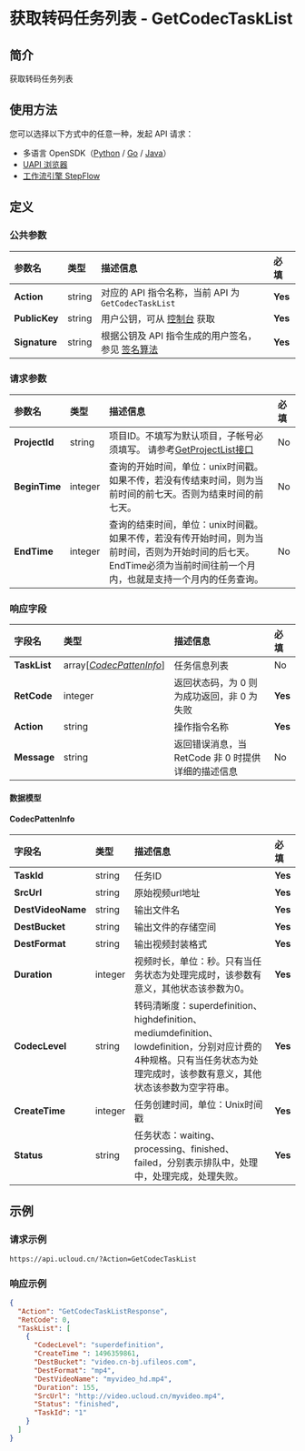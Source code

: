 # 获取转码任务列表 - GetCodecTaskList

## 简介

获取转码任务列表





## 使用方法

您可以选择以下方式中的任意一种，发起 API 请求：
- 多语言 OpenSDK（[Python](https://github.com/ucloud/ucloud-sdk-python3) / [Go](https://github.com/ucloud/ucloud-sdk-go) / [Java](https://github.com/ucloud/ucloud-sdk-java)）
- [UAPI 浏览器](https://console.ucloud.cn/uapi/detail?id=GetCodecTaskList)
- [工作流引擎 StepFlow](https://console.ucloud.cn/stepflow/manage/)

## 定义

### 公共参数

| 参数名 | 类型 | 描述信息 | 必填 |
|:---|:---|:---|:---|
| **Action**     | string  | 对应的 API 指令名称，当前 API 为 `GetCodecTaskList`                        | **Yes** |
| **PublicKey**  | string  | 用户公钥，可从 [控制台](https://console.ucloud.cn/uapi/apikey) 获取                                             | **Yes** |
| **Signature**  | string  | 根据公钥及 API 指令生成的用户签名，参见 [签名算法](api/summary/signature.md)  | **Yes** |

### 请求参数

| 参数名 | 类型 | 描述信息 | 必填 |
|:---|:---|:---|:---|
| **ProjectId** | string | 项目ID。不填写为默认项目，子帐号必须填写。 请参考[GetProjectList接口](api/summary/get_project_list) |No|
| **BeginTime** | integer | 查询的开始时间，单位：unix时间戳。如果不传，若没有传结束时间，则为当前时间的前七天。否则为结束时间的前七天。 |No|
| **EndTime** | integer | 查询的结束时间，单位：unix时间戳。如果不传，若没有传开始时间，则为当前时间，否则为开始时间的后七天。EndTime必须为当前时间往前一个月内，也就是支持一个月内的任务查询。 |No|

### 响应字段

| 字段名 | 类型 | 描述信息 | 必填 |
|:---|:---|:---|:---|
| **TaskList** | array[[*CodecPattenInfo*](#CodecPattenInfo)] | 任务信息列表 |No|
| **RetCode** | integer | 返回状态码，为 0 则为成功返回，非 0 为失败 |**Yes**|
| **Action** | string | 操作指令名称 |**Yes**|
| **Message** | string | 返回错误消息，当 RetCode 非 0 时提供详细的描述信息 |No|

#### 数据模型


#### CodecPattenInfo

| 字段名 | 类型 | 描述信息 | 必填 |
|:---|:---|:---|:---|
| **TaskId** | string | 任务ID |**Yes**|
| **SrcUrl** | string | 原始视频url地址 |**Yes**|
| **DestVideoName** | string | 输出文件名 |**Yes**|
| **DestBucket** | string | 输出文件的存储空间 |**Yes**|
| **DestFormat** | string | 输出视频封装格式 |**Yes**|
| **Duration** | integer | 视频时长，单位：秒。只有当任务状态为处理完成时，该参数有意义，其他状态该参数为0。 |**Yes**|
| **CodecLevel** | string | 转码清晰度：superdefinition、highdefinition、mediumdefinition、lowdefinition，分别对应计费的4种规格。只有当任务状态为处理完成时，该参数有意义，其他状态该参数为空字符串。 |**Yes**|
| **CreateTime** | integer | 任务创建时间，单位：Unix时间戳 |**Yes**|
| **Status** | string | 任务状态：waiting、processing、finished、failed，分别表示排队中，处理中，处理完成，处理失败。 |**Yes**|

## 示例

### 请求示例
    
```
https://api.ucloud.cn/?Action=GetCodecTaskList
```

### 响应示例
    
```json
{
  "Action": "GetCodecTaskListResponse",
  "RetCode": 0,
  "TaskList": [
    {
      "CodecLevel": "superdefinition",
      "CreateTime ": 1496359861,
      "DestBucket": "video.cn-bj.ufileos.com",
      "DestFormat": "mp4",
      "DestVideoName": "myvideo_hd.mp4",
      "Duration": 155,
      "SrcUrl": "http://video.ucloud.cn/myvideo.mp4",
      "Status": "finished",
      "TaskId": "1"
    }
  ]
}
```




